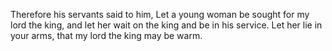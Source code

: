 Therefore his servants said to him, Let a young woman be sought for my lord the king, and let her wait on the king and be in his service. Let her lie in your arms, that my lord the king may be warm.
